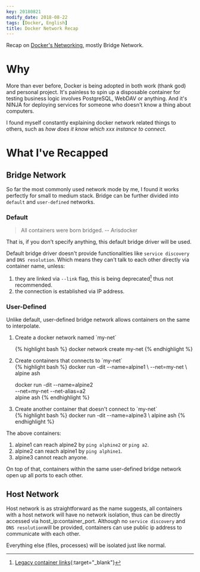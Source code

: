 ```yaml
---
key: 20180821
modify_date: 2018-08-22
tags: [Docker, English]
title: Docker Network Recap
---
```


Recap on [Docker's Networking](https://docs.docker.com/network/), mostly Bridge Network.

<!--more-->
# Why

More than ever before, Docker is being adopted in both work (thank god) and personal project. It's painless to spin up a disposable container for testing business logic involves PostgreSQL, WebDAV or anything. And it's NINJA for deploying services for someone who doesn't know a thing about computers.

I found myself constantly explaining docker network related things to others, such as *how does it know which xxx instance to connect*.

# What I've Recapped
## Bridge Network
So far the most commonly used network mode by me, I found it works perfectly for small to medium stack. Bridge can be further divided into `default` and `user-defined` networks.

### Default

> All containers were born bridged. -- Arisdocker

That is, if you don't specify anything, this default bridge driver will be used.

Default bridge driver doesn't provide functionalities like `service discovery` and `DNS resolution`. Which means they can't talk to each other directly via container name, unless:
1. they are linked via `--link` flag, this is being deprecated[^1] thus not recommended.
2. the connection is established via IP address.

### User-Defined

Unlike default, user-defined bridge network allows containers on the same to interpolate.

<ol>
<li>Create a docker network named `my-net`</li>

{% highlight bash %}
docker network create my-net
{% endhighlight %}

<li>Create containers that connects to `my-net`</li>
{% highlight bash %}
docker run -dit --name=alpine1 \
--net=my-net \
alpine ash

docker run -dit --name=alpine2 \
--net=my-net --net-alias=a2 \
alpine ash
{% endhighlight %}

<li>Create another container that doesn't connect to `my-net`</li>
{% highlight bash %}
docker run -dit --name=alpine3 \
alpine ash
{% endhighlight %}
</ol>

The above containers:
1. alpine1 can reach alpine2 by `ping alphine2` or `ping a2`.
2. alpine2 can reach alpine1 by `ping alphine1`.
3. alpine3 cannot reach anyone.

On top of that, containers within the same user-defined bridge network open up all ports to each other.


## Host Network

Host network is as straightforward as the name suggests, all containers with a host network will have no network isolation, thus can be directly accessed via host_ip:container_port. Although no `service discovery` and `DNS resolution`will be provided, containers can use public ip address to communicate with each other.

Everything else (files, processes) will be isolated just like normal.



[^1]: [Legacy container links](https://docs.docker.com/network/links/){:target="_blank"}